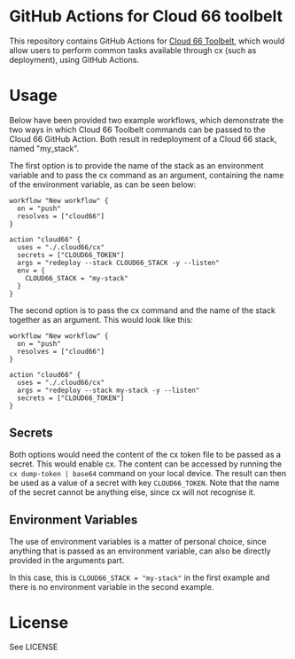 # GitHub Actions for Cloud 66 toolbelt #
This repository contains GitHub Actions for [Cloud 66 Toolbelt](https://github.com/cloud66-oss/cx), which would allow users to perform common tasks available through cx (such as deployment), using GitHub Actions.

# Usage #

Below have been provided two example workflows, which demonstrate the two ways in which Cloud 66 Toolbelt commands can be passed to the Cloud 66 GitHub Action. Both result in redeployment of a Cloud 66 stack, named "my_stack".

The first option is to provide the name of the stack as an environment variable and to pass the cx command as an argument, containing the name of the environment variable, as can be seen below:

```
workflow "New workflow" {
  on = "push"
  resolves = ["cloud66"]
}

action "cloud66" {
  uses = "./.cloud66/cx"
  secrets = ["CLOUD66_TOKEN"]
  args = "redeploy --stack CLOUD66_STACK -y --listen"
  env = {
    CLOUD66_STACK = "my-stack"
  }
}
```
The second option is to pass the cx command and the name of the stack together as an argument. This would look like this:
```
workflow "New workflow" {
  on = "push"
  resolves = ["cloud66"]
}

action "cloud66" {
  uses = "./.cloud66/cx"
  args = "redeploy --stack my-stack -y --listen"
  secrets = ["CLOUD66_TOKEN"]
}
```

## Secrets ##
Both options would need the content of the cx token file to be passed as a secret. This would enable cx. The content can be accessed by running the ```cx dump-token | base64``` command on your local device. The result can then be used as a value of a secret with key ```CLOUD66_TOKEN```. Note that the name of the secret cannot be anything else, since cx will not recognise it.

## Environment Variables ##
The use of environment variables is a matter of personal choice, since anything that is passed as an environment variable, can also be directly provided in the arguments part. 

In this case, this is ```CLOUD66_STACK = "my-stack"``` in the first example and there is no environment variable in the second example. 

# License #
See LICENSE
